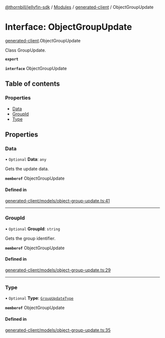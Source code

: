 [@thornbill/jellyfin-sdk](../README.md) / [Modules](../modules.md) / [generated-client](../modules/generated_client.md) / ObjectGroupUpdate

# Interface: ObjectGroupUpdate

[generated-client](../modules/generated_client.md).ObjectGroupUpdate

Class GroupUpdate.

**`export`**

**`interface`** ObjectGroupUpdate

## Table of contents

### Properties

- [Data](generated_client.ObjectGroupUpdate.md#data)
- [GroupId](generated_client.ObjectGroupUpdate.md#groupid)
- [Type](generated_client.ObjectGroupUpdate.md#type)

## Properties

### Data

• `Optional` **Data**: `any`

Gets the update data.

**`memberof`** ObjectGroupUpdate

#### Defined in

[generated-client/models/object-group-update.ts:41](https://github.com/thornbill/jellyfin-sdk-typescript/blob/eb13db7/src/generated-client/models/object-group-update.ts#L41)

___

### GroupId

• `Optional` **GroupId**: `string`

Gets the group identifier.

**`memberof`** ObjectGroupUpdate

#### Defined in

[generated-client/models/object-group-update.ts:29](https://github.com/thornbill/jellyfin-sdk-typescript/blob/eb13db7/src/generated-client/models/object-group-update.ts#L29)

___

### Type

• `Optional` **Type**: [`GroupUpdateType`](../enums/index.api.GroupUpdateType.md)

**`memberof`** ObjectGroupUpdate

#### Defined in

[generated-client/models/object-group-update.ts:35](https://github.com/thornbill/jellyfin-sdk-typescript/blob/eb13db7/src/generated-client/models/object-group-update.ts#L35)

